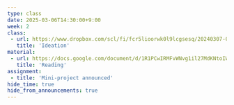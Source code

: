 ```yaml
---
type: class
date: 2025-03-06T14:30:00+9:00
week: 2
class:
 - url: https://www.dropbox.com/scl/fi/fcr5lioorwk0l9lcgsesq/20240307-04-Ideation.pdf?rlkey=ommfvunbvyl7x0lenhhi3imnr&dl=0
   title: 'Ideation'
material:
 - url: https://docs.google.com/document/d/1R1PCwIRMFvWNvg1il27MdKNtoIWsTxynZ90rNY3L5xI/edit?usp=sharing
   title: 'Reading'
assignment:
 - title: 'Mini-project announced'
hide_time: true
hide_from_announcements: true
---
```

